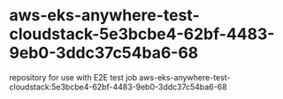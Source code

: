 # aws-eks-anywhere-test-cloudstack-5e3bcbe4-62bf-4483-9eb0-3ddc37c54ba6-68
repository for use with E2E test job aws-eks-anywhere-test-cloudstack:5e3bcbe4-62bf-4483-9eb0-3ddc37c54ba6-68
